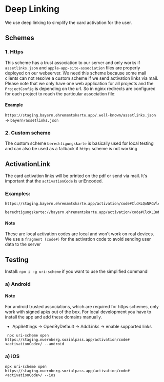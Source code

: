 # Deep Linking

We use deep linking to simplify the card activation for the user.

## Schemes

### 1. Https

This scheme has a trust association to our server and only works if `assetlinks.json` and `apple-app-site-association` files are properly deployed on our webserver.
We need this scheme because some mail clients can not resolve a custom scheme if we send activation links via mail.
Please note that we only have one web application for all projects and the `ProjectConfig` is depending on the url. 
So in nginx redirects are configured for each project to reach the particular association file:

#### Example
`https://staging.bayern.ehrenamtskarte.app/.well-known/assetlinks.json` -> `bayern/assetlinks.json`


### 2. Custom scheme

The custom scheme `berechtigungskarte` is basically used for local testing and can also be used as a fallback if `https` scheme is not working.

## ActivationLink

The card activation links will be printed on the pdf or send via mail. It's important that the `activationCode` is uriEncoded.

### Examples:

```
https://staging.bayern.ehrenamtskarte.app/activation/code#ClcKLQoNRGVlcGxpbmsgVGVzdBCWnQEaGAoCCF0SAwiIORoHCLPPvgEQASoECKiaARIQBuTHyi60o6UC2U439XGLMRoUBzxIAa%2BPG%2Bj%2FIrBzJVTJACh21KA%3D/

berechtigungskarte://bayern.ehrenamtskarte.app/activation/code#ClcKLQoNRGVlcGxpbmsgVGVzdBCWnQEaGAoCCF0SAwiIORoHCLPPvgEQASoECKiaARIQBuTHyi60o6UC2U439XGLMRoUBzxIAa%2BPG%2Bj%2FIrBzJVTJACh21KA%3D/
```

#### Note
These are local activation codes are local and won't work on real devices.
We use a `fragment (code#)` for the activation code to avoid sending user data to the server 

## Testing

Install: `npm i -g uri-scheme` if you want to use the simplified command

### a) Android

#### Note
For android trusted associations, which are required for https schemes, only work with signed apks out of the box.
For local development you have to install the app and add these domains manually.
- AppSettings -> OpenByDefault -> AddLinks -> enable supported links

```
 npx uri-scheme open https://staging.nuernberg.sozialpass.app/activation/code#<activationCode>/ --android
```


### a) iOS
```
npx uri-scheme open https://staging.nuernberg.sozialpass.app/activation/code#<activationCode>/ --ios
```



